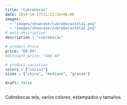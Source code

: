 ```yaml
---
title: "Cubrebocas"
date: 2019-10-17T11:22:16+06:00
images: 
  - "images/showcase/cubrebocastela1.png"
  - "images/showcase/cubrebocastela2.png"
# meta description
description : "cubrebocas"

# product Price
price: "60.00"
#discount_price: "400.00"

# product variation
colors : ["varios"]
sizes : ["chico", "mediano", "grande"]

draft: false
---
```

Cubrebocas tela, varios colores, estampados y tamaños.